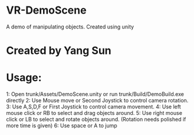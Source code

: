 # VR-DemoScene
A demo of manipulating objects. Created using unity

# Created by Yang Sun
# Usage:
1: Open trunk/Assets/DemoScene.unity or run trunk/Build/DemoBuild.exe directly
2: Use Mouse move or Second Joystick to control camera rotation.
3: Use A,S,D,F or First Joystick to control camera movement.
4: Use left mouse click or RB to select and drag objects around.
5: Use right mouse click or LB to select and rotate objects around.	(Rotation needs polished if more time is given)
6: Use space or A to jump


